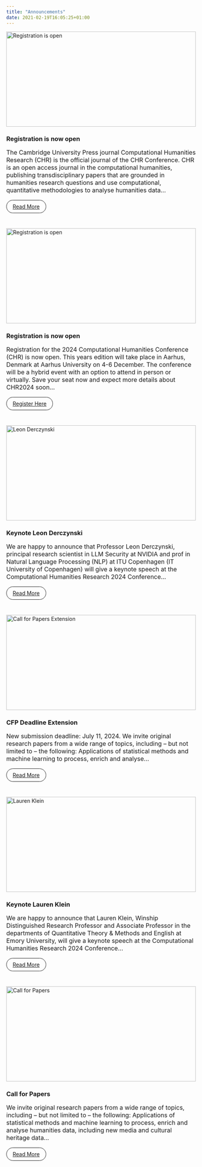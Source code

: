 ```yaml
---
title: "Announcements"
date: 2021-02-19T16:05:25+01:00
---
```


<style>
    div.announcements {
        display: grid;
        grid-template-columns: repeat(auto-fill, minmax(min(400px, 100%), 1fr));
        grid-column-gap: 24px;
        grid-row-gap: 24px;
    }
    .announce {
        /*border: 1px solid;*/
        display: flex;
        flex-direction: column;
    }

    .announce .content {
        padding: 0 0rem 1rem 0rem;
        display: flex;
        flex-direction: column;
        flex-grow: 1;
    }

    .announce .content h3 {
        margin-bottom: 0px;
    }
    .announce img {
        width: 100%;
        aspect-ratio: 2/1;
        object-fit: cover;
        object-position: 100% 0;
    }

    p {
        font-size: 1rem;
    }

    .link-button {
        display: inline-block;
        padding: 0.5rem 1rem;
        border: 1px solid;
        border-radius: 24px;
        margin-top: auto;
        align-self: flex-start;
    }
</style>

<div class="announcements">
    <div class="announce">
            <a href="/journal"><img src="/images/announce/journal-announcement.jpg" alt="Registration is open"></a>
            <div class="content">
                <h3>Registration is now open</h3>
                <p>
                The Cambridge University Press journal Computational Humanities Research (CHR) is the official journal of the CHR Conference. CHR is an open access journal in the computational humanities, publishing transdisciplinary papers that are grounded in humanities research questions and use computational, quantitative methodologies to analyse humanities data...
                </p>
                <a class="link-button" href="/journal">Read More</a>
            </div>
    </div>
    <div class="announce">
            <a href="https://events.au.dk/chr2024/"><img src="/images/announce/CHR2024-registration-is-open.jpg" alt="Registration is open"></a>
            <div class="content">
                <h3>Registration is now open</h3>
                <p>
       Registration for the 2024 Computational Humanities Conference (CHR) is now open. This years edition will take place in Aarhus, Denmark at Aarhus University on 4-6 December. The conference will be a hybrid event with an option to attend in person or virtually. Save your seat now and expect more details about CHR2024 soon…
                </p>
                <a class="link-button" href="https://events.au.dk/chr2024/">Register Here</a>
            </div>
    </div>
    <div class="announce">
        <a href="/announcements/leon-derczynski"><img src="/images/announce/leon-derczynski.jpg" alt="Leon Derczynski"></a>
        <div class="content">
            <h3>Keynote Leon Derczynski</h3>
            <p>
    We are happy to announce that Professor Leon Derczynski, principal research scientist in LLM Security at NVIDIA and prof in Natural Language Processing (NLP)
at ITU Copenhagen (IT University of Copenhagen) will give a keynote speech at the Computational Humanities Research 2024 Conference...
            </p>
            <a class="link-button" href="/announcements/leon-derczynski">Read More</a>
        </div>
    </div>
    <div class="announce">
        <a href="/cfp"><img src="/images/announce/CHR2024-extension.jpg" alt="Call for Papers Extension"></a>
        <div class="content">
            <h3>CFP Deadline Extension</h3>
            <p>
New submission deadline: July 11, 2024. We invite original research papers from a wide range of topics, 
including – but not limited to – the following: Applications of statistical methods and machine learning to process, 
enrich and analyse...
            </p>
            <a class="link-button" href="/cfp">Read More</a>
        </div>
    </div>
    <div class="announce">
        <a href="/announcements/lauren-klein"><img src="/images/announce/lauren-klein.jpg" alt="Lauren Klein"></a>
        <div class="content">
            <h3>Keynote Lauren Klein</h3>
            <p>
    We are happy to announce that Lauren Klein, Winship Distinguished Research Professor and Associate Professor in the 
departments of Quantitative Theory & Methods and English at Emory University, will give a keynote speech at the 
Computational Humanities Research 2024 Conference...
            </p>
            <a class="link-button" href="/announcements/lauren-klein">Read More</a>
        </div>
    </div>
    <div class="announce">
        <a href="/cfp"><img src="/images/announce/CHR2024-CFP-website.jpg" alt="Call for Papers"></a>
        <div class="content">
            <h3>Call for Papers</h3>
            <p>
We invite original research papers from a wide range of topics, including – but
not limited to – the following: Applications of statistical methods and machine learning to process, enrich and analyse 
humanities data, including new media and cultural heritage data...
            </p>
            <a class="link-button" href="/cfp">Read More</a>
        </div>
    </div>
<!--

-->
</div>
